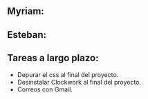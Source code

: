 ## Myriam:

## Esteban:


## Tareas a largo plazo:

- Depurar el css al final del proyecto.
- Desinstalar Clockwork al final del proyecto.
- Correos con Gmail.
